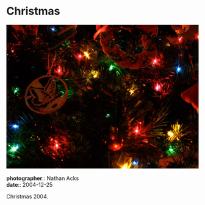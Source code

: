 # Christmas

![A close up of a Christmas tree decorated with home-made ornaments](assets/2004-12-25-christmas.webp)

**photographer**:: Nathan Acks  
**date**:: 2004-12-25

Christmas 2004.
